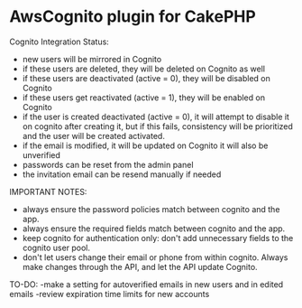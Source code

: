 # AwsCognito plugin for CakePHP

Cognito Integration Status:
- new users will be mirrored in Cognito
- if these users are deleted, they will be deleted on Cognito as well
- if these users are deactivated (active = 0), they will be disabled on Cognito
- if these users get reactivated (active = 1), they will be enabled on Cognito
- if the user is created deactivated (active = 0), it will attempt to disable it on cognito after creating it,
    but if this fails, consistency will be prioritized and the user will be created activated.
- if the email is modified, it will be updated on Cognito
    it will also be unverified
- passwords can be reset from the admin panel
- the invitation email can be resend manually if needed

IMPORTANT NOTES:
- always ensure the password policies match between cognito and the app.
- always ensure the required fields match between cognito and the app.
- keep cognito for authentication only: don't add unnecessary fields to the cognito user pool.
- don't let users change their email or phone from within cognito. Always make changes through the API, and let the API update Cognito.


TO-DO:
-make a setting for autoverified emails in new users and in edited emails
-review expiration time limits for new accounts


